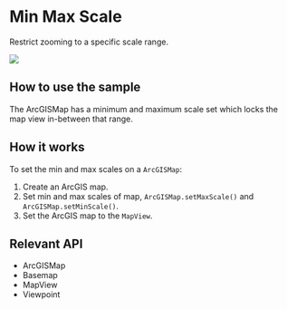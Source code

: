 # Min Max Scale

Restrict zooming to a specific scale range.

![]("MinMaxScale.png)

## How to use the sample

The ArcGISMap has a minimum and maximum scale set which locks the map view in-between that range.

## How it works

To set the min and max scales on a `ArcGISMap`:


  1. Create an ArcGIS map.
  2. Set min and max scales of map, `ArcGISMap.setMaxScale()` and `ArcGISMap.setMinScale()`.
  3. Set the ArcGIS map to the `MapView`.


## Relevant API


  * ArcGISMap
  * Basemap
  * MapView
  * Viewpoint



